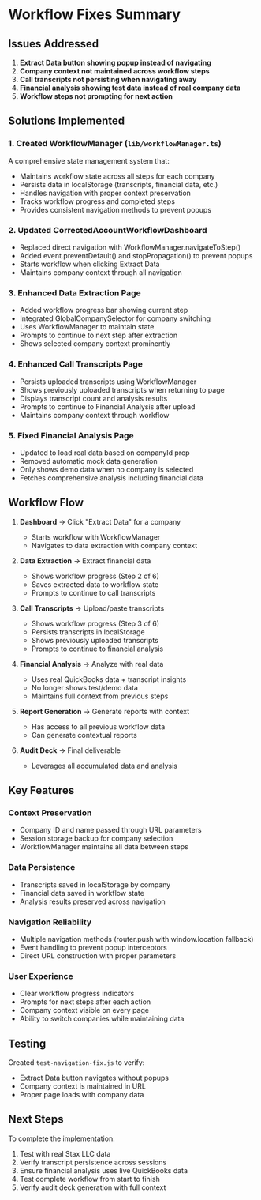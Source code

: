 # Workflow Fixes Summary

## Issues Addressed

1. **Extract Data button showing popup instead of navigating**
2. **Company context not maintained across workflow steps**
3. **Call transcripts not persisting when navigating away**
4. **Financial analysis showing test data instead of real company data**
5. **Workflow steps not prompting for next action**

## Solutions Implemented

### 1. Created WorkflowManager (`lib/workflowManager.ts`)
A comprehensive state management system that:
- Maintains workflow state across all steps for each company
- Persists data in localStorage (transcripts, financial data, etc.)
- Handles navigation with proper context preservation
- Tracks workflow progress and completed steps
- Provides consistent navigation methods to prevent popups

### 2. Updated CorrectedAccountWorkflowDashboard 
- Replaced direct navigation with WorkflowManager.navigateToStep()
- Added event.preventDefault() and stopPropagation() to prevent popups
- Starts workflow when clicking Extract Data
- Maintains company context through all navigation

### 3. Enhanced Data Extraction Page
- Added workflow progress bar showing current step
- Integrated GlobalCompanySelector for company switching
- Uses WorkflowManager to maintain state
- Prompts to continue to next step after extraction
- Shows selected company context prominently

### 4. Enhanced Call Transcripts Page
- Persists uploaded transcripts using WorkflowManager
- Shows previously uploaded transcripts when returning to page
- Displays transcript count and analysis results
- Prompts to continue to Financial Analysis after upload
- Maintains company context through workflow

### 5. Fixed Financial Analysis Page
- Updated to load real data based on companyId prop
- Removed automatic mock data generation
- Only shows demo data when no company is selected
- Fetches comprehensive analysis including financial data

## Workflow Flow

1. **Dashboard** → Click "Extract Data" for a company
   - Starts workflow with WorkflowManager
   - Navigates to data extraction with company context

2. **Data Extraction** → Extract financial data
   - Shows workflow progress (Step 2 of 6)
   - Saves extracted data to workflow state
   - Prompts to continue to call transcripts

3. **Call Transcripts** → Upload/paste transcripts
   - Shows workflow progress (Step 3 of 6)
   - Persists transcripts in localStorage
   - Shows previously uploaded transcripts
   - Prompts to continue to financial analysis

4. **Financial Analysis** → Analyze with real data
   - Uses real QuickBooks data + transcript insights
   - No longer shows test/demo data
   - Maintains full context from previous steps

5. **Report Generation** → Generate reports with context
   - Has access to all previous workflow data
   - Can generate contextual reports

6. **Audit Deck** → Final deliverable
   - Leverages all accumulated data and analysis

## Key Features

### Context Preservation
- Company ID and name passed through URL parameters
- Session storage backup for company selection
- WorkflowManager maintains all data between steps

### Data Persistence
- Transcripts saved in localStorage by company
- Financial data saved in workflow state
- Analysis results preserved across navigation

### Navigation Reliability
- Multiple navigation methods (router.push with window.location fallback)
- Event handling to prevent popup interceptors
- Direct URL construction with proper parameters

### User Experience
- Clear workflow progress indicators
- Prompts for next steps after each action
- Company context visible on every page
- Ability to switch companies while maintaining data

## Testing

Created `test-navigation-fix.js` to verify:
- Extract Data button navigates without popups
- Company context is maintained in URL
- Proper page loads with company data

## Next Steps

To complete the implementation:
1. Test with real Stax LLC data
2. Verify transcript persistence across sessions
3. Ensure financial analysis uses live QuickBooks data
4. Test complete workflow from start to finish
5. Verify audit deck generation with full context